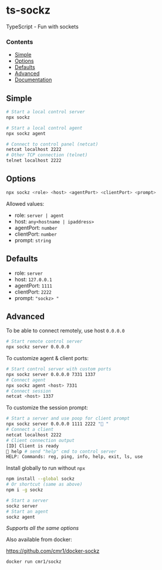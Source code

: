 # ts-sockz

TypeScript - Fun with sockets

### Contents
- [Simple](#simple)
- [Options](#options)
- [Defaults](#defaults)
- [Advanced](#advanced)
- [Documentation](https://cmr1.github.io/ts-sockz)

## Simple

```bash
# Start a local control server
npx sockz
```

```bash
# Start a local control agent
npx sockz agent
```

```bash
# Connect to control panel (netcat)
netcat localhost 2222
# Other TCP connection (telnet)
telnet localhost 2222
```

## Options

```bash
npx sockz <role> <host> <agentPort> <clientPort> <prompt>
```

Allowed values:

- role: `server | agent`
- host: `any<hostname | ipaddress>`
- agentPort: `number`
- clientPort: `number`
- prompt: `string`


## Defaults

- role: `server`
- host: `127.0.0.1`
- agentPort: `1111`
- clientPort: `2222`
- prompt: `"sockz> "`


## Advanced

To be able to connect remotely, use host `0.0.0.0`

```bash
# Start remote control server
npx sockz server 0.0.0.0
```

To customize agent & client ports:

```bash
# Start control server with custom ports
npx sockz server 0.0.0.0 7331 1337
# Connect agent
npx sockz agent <host> 7331
# Connect session
netcat <host> 1337
```

To customize the session prompt:

```bash
# Start a server and use poop for client prompt
npx sockz server 0.0.0.0 1111 2222 "💩 "
# Connect a client
netcat localhost 2222
# Client connection output
[ID] Client is ready
💩 help # send "help" cmd to control server
HELP: Commands: reg, ping, info, help, exit, ls, use
```

Install globally to run without `npx`

```bash
npm install --global sockz
# Or shortcut (same as above)
npm i -g sockz
```

```bash
# Start a server
sockz server
# Start an agent
sockz agent
```

*Supports all the same options*

Also available from docker:

https://github.com/cmr1/docker-sockz

```
docker run cmr1/sockz
```